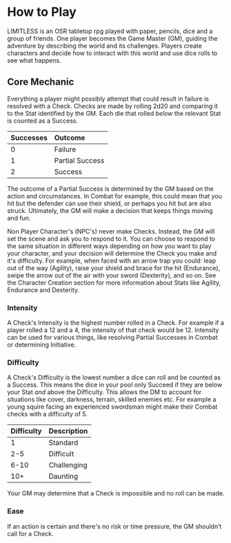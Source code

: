 # How to Play
LIMITLESS is an OSR tabletop rpg played with paper, pencils, dice and a group of friends. One player becomes the Game Master (GM), guiding the adventure by describing the world and its challenges. Players create characters and decide how to interact with this world and use dice rolls to see what happens.

## Core Mechanic
Everything a player might possibly attempt that could result in failure is resolved with a Check. Checks are made by rolling 2d20 and comparing it to the Stat identified by the GM. Each die that rolled *below* the relevant Stat is counted as a Success.

| Successes | Outcome         |
|:----------|:----------------|
| 0         | Failure         |
| 1         | Partial Success |
| 2         | Success         |

The outcome of a Partial Success is determined by the GM based on the action and circumstances. In Combat for example, this could mean that you hit but the defender can use their shield, or perhaps you hit but are also struck. Ultimately, the GM will make a decision that keeps things moving and fun.

Non Player Character's (NPC's) never make Checks. Instead, the GM will set the scene and ask you to respond to it. You can choose to respond to the same situation in different ways depending on how you want to play your character, and your decision will determine the Check you make and it's difficulty. For example, when faced with an arrow trap you could: leap out of the way (Agility), raise your shield and brace for the hit (Endurance), swipe the arrow out of the air with your sword (Dexterity), and so on. See the Character Creation section for more information about Stats like Agility, Endurance and Dexterity.

### Intensity
A Check's Intensity is the highest number rolled in a Check. For example if a player rolled a 12 and a 4, the intensity of that check would be 12. Intensity can be used for various things, like resolving Partial Successes in Combat or determining Initiative.

### Difficulty
A Check's Difficulty is the lowest number a dice can roll and be counted as a Success. This means the dice in your pool only Succeed if they are below your Stat *and* above the Difficulty. This allows the DM to account for situations like cover, darkness, terrain, skilled enemies etc. For example a young squire facing an experienced swordsman might make their Combat checks with a difficulty of 5.

| Difficulty | Description |
| ---------- | ----------- |
| 1          | Standard    |
| 2-5        | Difficult   |
| 6-10       | Challenging |
| 10+        | Daunting    |

Your GM may determine that a Check is impossible and no roll can be made.

### Ease
If an action is certain and there's no risk or time pressure, the GM shouldn’t call for a Check.